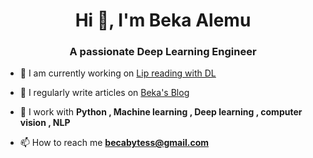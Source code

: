 
<h1 align="center">Hi 👋, I'm Beka Alemu</h1>
<h3 align="center">A passionate Deep Learning Engineer</h3>

- 🔭 I am currently working on [Lip reading with DL](https://github.com/becabytess/Lip-reading-DL.git)

- 📝 I regularly write articles on [Beka's Blog](https://becabytess.github.io/)

- 💬 I work with  **Python , Machine learning , Deep learning , computer vision , NLP**

- 📫 How to reach me **becabytess@gmail.com**

